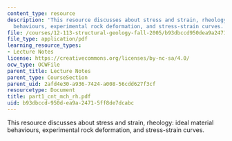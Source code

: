 ```yaml
---
content_type: resource
description: 'This resource discusses about stress and strain, rheology: ideal material
  behaviours, experimental rock deformation, and stress-strain curves.'
file: /courses/12-113-structural-geology-fall-2005/b93dbccd950dea9a24715ff8de7dcabc_part1_cnt_mch_rh.pdf
file_type: application/pdf
learning_resource_types:
- Lecture Notes
license: https://creativecommons.org/licenses/by-nc-sa/4.0/
ocw_type: OCWFile
parent_title: Lecture Notes
parent_type: CourseSection
parent_uid: 2afd4e30-a936-7424-a008-56cdd627f3cf
resourcetype: Document
title: part1_cnt_mch_rh.pdf
uid: b93dbccd-950d-ea9a-2471-5ff8de7dcabc
---
```

This resource discusses about stress and strain, rheology: ideal material behaviours, experimental rock deformation, and stress-strain curves.